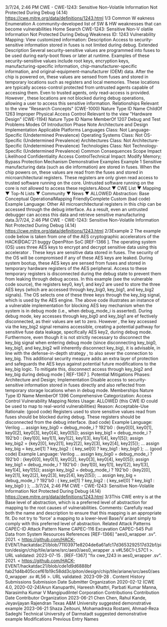 3/7/24, 2:46 PM CWE - CWE-1243: Sensitive Non-Volatile Information Not Protected During Debug (4.14)
https://cwe.mitre.org/data/deﬁnitions/1243.html 1/3
Common W eakness Enumeration
A community-developed list of SW & HW weaknesses that can become
vulnerabilities
Home Search
CWE-1243: Sensitive Non-V olatile Information Not Protected During Debug
Weakness ID: 1243
Vulnerability Mapping: 
View customized information:
 Description
Access to security-sensitive information stored in fuses is not limited during debug.
 Extended Description
Several security-sensitive values are programmed into fuses to be used during early-boot flows or later at runtime. Examples of these
security-sensitive values include root keys, encryption keys, manufacturing-specific information, chip-manufacturer-specific
information, and original-equipment-manufacturer (OEM) data. After the chip is powered on, these values are sensed from fuses and
stored in temporary locations such as registers and local memories. These locations are typically access-control protected from
untrusted agents capable of accessing them. Even to trusted agents, only read-access is provided. However , these locations are not
blocked during debug operations, allowing a user to access this sensitive information.
 Relationships
 Relevant to the view "Research Concepts" (CWE-1000)
Nature Type ID Name
ChildOf 1263 Improper Physical Access Control
 Relevant to the view "Hardware Design" (CWE-1194)
Nature Type ID Name
MemberOf 1207 Debug and Test Problems
 Modes Of Introduction
Phase Note
Architecture and Design
Implementation
 Applicable Platforms
Languages
Class: Not Language-Specific (Undetermined Prevalence)
Operating Systems
Class: Not OS-Specific (Undetermined Prevalence)
Architectures
Class: Not Architecture-Specific (Undetermined Prevalence)
Technologies
Class: Not Technology-Specific (Undetermined Prevalence)
 Common Consequences
Scope Impact Likelihood
Confidentiality
Access ControlTechnical Impact: Modify Memory; Bypass Protection Mechanism
 Demonstrative Examples
Example 1
Sensitive manufacturing data (such as die information) are stored in fuses. When the chip powers on, these values are read from the
fuses and stored in microarchitectural registers. These registers are only given read access to trusted software running on the core.
Untrusted software running on the core is not allowed to access these registers.About ▼ CWE List ▼ Mapping ▼ Top-N Lists ▼ Community ▼ News ▼
ALLOWED
Abstraction: Base
Conceptual OperationalMapping
FriendlyComplete Custom
(bad code) Example Language: Other 
All microarchitectural registers in this chip can be accessed through the debug interface. As a result, even an untrusted debugger can
access this data and retrieve sensitive manufacturing data.3/7/24, 2:46 PM CWE - CWE-1243: Sensitive Non-Volatile Information Not Protected During Debug (4.14)
https://cwe.mitre.org/data/deﬁnitions/1243.html 2/3Example 2
The example code below is taken from one of the AES cryptographic accelerators of the HACK@DAC'21 buggy OpenPiton SoC
[REF-1366 ]. The operating system (OS) uses three AES keys to encrypt and decrypt sensitive data using this accelerator . These keys
are sensitive data stored in fuses. The security of the OS will be compromised if any of these AES keys are leaked. During system
bootup, these AES keys are sensed from fuses and stored in temporary hardware registers of the AES peripheral. Access to these
temporary registers is disconnected during the debug state to prevent them from leaking through debug access. In this example (see
the vulnerable code source), the registers key0, key1, and key2 are used to store the three AES keys (which are accessed through
key\_big0, key\_big1, and key\_big2 signals). The OS selects one of these three keys through the key\_big signal, which is used by the
AES engine.
The above code illustrates an instance of a vulnerable implementation for blocking AES key mechanism when the system is in debug
mode (i.e., when debug\_mode\_i is asserted). During debug mode, key accesses through key\_big0 and key\_big1 are ef fectively
disconnected, as their values are set to zero. However , the key accessed via the key\_big2 signal remains accessible, creating a
potential pathway for sensitive fuse data leakage, specifically AES key2, during debug mode. Furthermore, even though it is not
strictly necessary to disconnect the key\_big signal when entering debug mode (since disconnecting key\_big0, key\_big1, and key\_big2
will inherently disconnect key\_big), it is advisable, in line with the defense-in-depth strategy , to also sever the connection to key\_big.
This additional security measure adds an extra layer of protection and safeguards the AES keys against potential future modifications
to the key\_big logic.
To mitigate this, disconnect access through key\_big2 and key\_big during debug mode [ REF-1367 ].
 Potential Mitigations
Phases: Architecture and Design; Implementation
Disable access to security-sensitive information stored in fuses directly and also reflected from temporary storage locations
when in debug mode.
 Memberships
Nature Type ID Name
MemberOf 1396 Comprehensive Categorization: Access Control
 Vulnerability Mapping Notes
Usage: ALLOWED (this CWE ID could be used to map to real-world vulnerabilities)
Reason: Acceptable-Use
Rationale:
(good code) 
Registers used to store sensitive values read from fuses should be blocked during debug. These registers should be disconnected from
the debug interface.
(bad code) Example Language: Verilog 
...
assign key\_big0 = debug\_mode\_i ? 192'b0 : {key0[0],
key0[1], key0[2], key0[3], key0[4], key0[5]};
assign key\_big1 = debug\_mode\_i ? 192'b0 : {key1[0],
key1[1], key1[2], key1[3], key1[4], key1[5]};
assign key\_big2 = {key2[0], key2[1], key2[2],
key2[3], key2[4], key2[5]};
...
assign key\_big = key\_sel[1] ? key\_big2 : ( key\_sel[0] ?
key\_big1 : key\_big0 );
...
(good code) Example Language: Verilog 
...
assign key\_big0 = debug\_mode\_i ? 192'b0 : {key0[0],
key0[1], key0[2], key0[3], key0[4], key0[5]};
assign key\_big1 = debug\_mode\_i ? 192'b0 : {key1[0],
key1[1], key1[2], key1[3], key1[4], key1[5]};
assign key\_big2 = debug\_mode\_i ? 192'b0 : {key2[0],
key2[1], key2[2], key2[3], key2[4], key2[5]};
...
assign key\_big = debug\_mode\_i ? 192'b0 : ( key\_sel[1] ?
key\_big2 : ( key\_sel[0] ? key\_big1 : key\_big0 ) );
...3/7/24, 2:46 PM CWE - CWE-1243: Sensitive Non-Volatile Information Not Protected During Debug (4.14)
https://cwe.mitre.org/data/deﬁnitions/1243.html 3/3This CWE entry is at the Base level of abstraction, which is a preferred level of abstraction for mapping to the root causes of
vulnerabilities.
Comments:
Carefully read both the name and description to ensure that this mapping is an appropriate fit. Do not try to 'force' a mapping to a
lower-level Base/V ariant simply to comply with this preferred level of abstraction.
 Related Attack Patterns
CAPEC-ID Attack Pattern Name
CAPEC-116 Excavation
CAPEC-545 Pull Data from System Resources
 References
[REF-1366] "aes0\_wrapper .sv". 2021. < https://github.com/HACK-
EVENT/hackatdac21/blob/71103971e8204de6a61afc17d3653292517d32bf/piton/design/chip/tile/ariane/src/aes0/aes0\_wrapper .s
v#L56C1-L57C1 >. URL validated: 2023-07-15 .
[REF-1367] "fix cwe\_1243 in aes0\_wrapper .sv". 2021. < https://github.com/HACK-
EVENT/hackatdac21/blob/cde1d9d6888bf fab21d4b405ccef61b19c58dd3c/piton/design/chip/tile/ariane/src/aes0/aes0\_wrapper .sv
#L56 >. URL validated: 2023-09-28 .
 Content History
 Submissions
Submission Date Submitter Organization
2020-02-12
(CWE 4.0, 2020-02-24)Arun Kanuparthi, Hareesh Khattri, Parbati Kumar Manna, Narasimha
Kumar V MangipudiIntel Corporation
 Contributions
Contribution Date Contributor Organization
2023-06-21 Chen Chen, Rahul Kande, Jeyavijayan Rajendran Texas A&M University
suggested demonstrative example
2023-06-21 Shaza Zeitouni, Mohamadreza Rostami, Ahmad-Reza Sadeghi Technical University of
Darmstadt
suggested demonstrative example
 Modifications
 Previous Entry Names